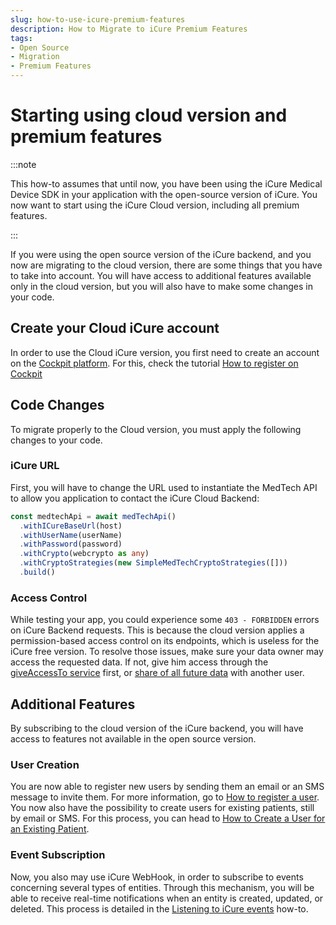 ```yaml
---
slug: how-to-use-icure-premium-features
description: How to Migrate to iCure Premium Features
tags:
- Open Source
- Migration
- Premium Features
---
```


# Starting using cloud version and premium features

:::note

This how-to assumes that until now, you have been using the iCure Medical Device SDK in your application with the open-source
 version of iCure. You now want to start using the iCure Cloud version, including all premium features.

:::

If you were using the open source version of the iCure backend, and you now are migrating to the cloud version, there are
some things that you have to take into account. You will have access to additional features available only in the cloud version,
but you will also have to make some changes in your code.

## Create your Cloud iCure account

In order to use the Cloud iCure version, you first need to create an account on the 
 [Cockpit platform](https://cockpit.icure.dev). For this, check the tutorial [How to register on Cockpit](/cockpit/how-to/how-to-create-your-account)

## Code Changes

To migrate properly to the Cloud version, you must apply the following changes to your code.

### iCure URL

First, you will have to change the URL used to instantiate the MedTech API to allow you application to contact the iCure
 Cloud Backend:

<!-- file://code-samples/{{sdk}}/how-to/migrate-to-premium/index.mts snippet:instantiate the api-->
```typescript
const medtechApi = await medTechApi()
  .withICureBaseUrl(host)
  .withUserName(userName)
  .withPassword(password)
  .withCrypto(webcrypto as any)
  .withCryptoStrategies(new SimpleMedTechCryptoStrategies([]))
  .build()
```

### Access Control

While testing your app, you could experience some `403 - FORBIDDEN` errors on iCure Backend requests.
 This is because the cloud version applies a permission-based access control on its endpoints, which is useless for the iCure free version.
To resolve those issues, make sure your data owner may access the requested data. 
 If not, give him access through the [giveAccessTo service](/{{sdk}}/how-to/how-to-share-data/index.md) first, 
or [share of all future data](/{{sdk}}/how-to/how-to-share-data/how-to-share-data-automatically) with another user.

## Additional Features

By subscribing to the cloud version of the iCure backend, you will have access to features not available in the open source
 version.

### User Creation

You are now able to register new users by sending them an email or an SMS message to invite them. For more information, 
 go to [How to register a user](/{{sdk}}/how-to/how-to-authenticate-a-user/how-to-authenticate-a-user).
You now also have the possibility to create users for existing patients, still by email or SMS. For this process, you can 
 head to [How to Create a User for an Existing Patient](/{{sdk}}/how-to/how-to-invite-existing-patient-as-a-user).

### Event Subscription

Now, you also may use iCure WebHook, in order to subscribe to events concerning several types of entities. 
 Through this mechanism, you will be able to receive real-time notifications when an entity is created, updated, or deleted.
This process is detailed in the [Listening to iCure events](/{{sdk}}/how-to/how-to-subscribe-to-icure-events) how-to.
